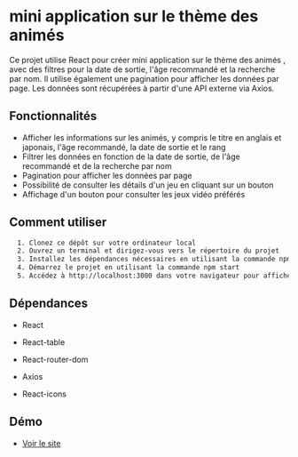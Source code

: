 # mini application sur le thème des animés 

Ce projet utilise React pour créer  mini application sur le thème des animés , avec des filtres pour la date de sortie, l'âge recommandé et la recherche par nom. Il utilise également une pagination pour afficher les données par page. Les données sont récupérées à partir d'une API externe via Axios.


## Fonctionnalités

 - Afficher les informations sur les animés, y compris le titre en anglais et japonais, l'âge recommandé, la date de sortie et le rang 
 - Filtrer les données en fonction de la date de sortie, de l'âge recommandé et de la recherche par nom
 - Pagination pour afficher les données par page
 - Possibilité de consulter les détails d'un jeu en cliquant sur un bouton
 - Affichage d'un bouton pour consulter les jeux vidéo préférés



## Comment utiliser




```bash
  1. Clonez ce dépôt sur votre ordinateur local
  2. Ouvrez un terminal et dirigez-vous vers le répertoire du projet
  3. Installez les dépendances nécessaires en utilisant la commande npm install
  4. Démarrez le projet en utilisant la commande npm start
  5. Accédez à http://localhost:3000 dans votre navigateur pour afficher l'application
```



    
## Dépendances

- React

- React-table

- React-router-dom

- Axios

- React-icons


## Démo

- [Voir le site ](https://test-technique-4beez.vercel.app/)


